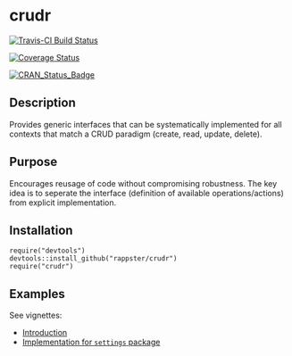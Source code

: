crudr
======

[![Travis-CI Build Status](https://travis-ci.org/rappster/crudr.svg?branch=master)](https://travis-ci.org/rappster/crudr)

[![Coverage Status](https://img.shields.io/codecov/c/github/rappster/crudr/master.svg)](https://codecov.io/github/rappster/crudr?branch=${github_branch})

[![CRAN_Status_Badge](http://www.r-pkg.org/badges/version/crudr)](http://cran.r-project.org/package=crudr)

## Description 

Provides generic interfaces that can be systematically
    implemented for all contexts that match a CRUD paradigm (create, read,
    update, delete).

## Purpose

Encourages reusage of code without compromising robustness. The key idea is to seperate the interface (definition of available operations/actions) from explicit implementation.

## Installation 

```
require("devtools")
devtools::install_github("rappster/crudr")
require("crudr")
```

## Examples

See vignettes: 

- [Introduction](https://github.com/rappster/crudr/tree/master/vignettes/introduction.html)
- [Implementation for `settings` package](https://github.com/rappster/crudr/tree/master/vignettes/impl_settings_package.html)
